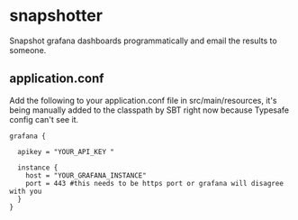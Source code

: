 # snapshotter

Snapshot grafana dashboards programmatically and email the results to someone.

## application.conf

Add the following to your application.conf file in src/main/resources, it's being manually added to the classpath by SBT right now because Typesafe config can't see it.

```apacheconf
grafana {

  apikey = "YOUR_API_KEY "

  instance {
    host = "YOUR_GRAFANA_INSTANCE"
    port = 443 #this needs to be https port or grafana will disagree with you
  }
}
```
